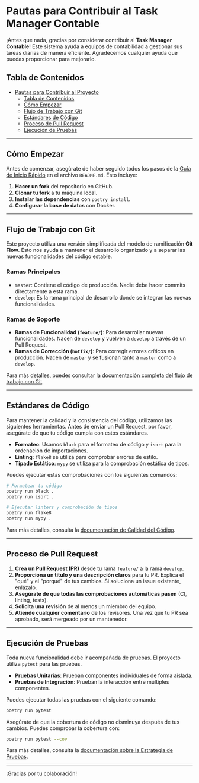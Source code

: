 # Pautas para Contribuir al Task Manager Contable

¡Antes que nada, gracias por considerar contribuir al **Task Manager Contable**! Este sistema ayuda a equipos de contabilidad a gestionar sus tareas diarias de manera eficiente. Agradecemos cualquier ayuda que puedas proporcionar para mejorarlo.

## Tabla de Contenidos

- [Pautas para Contribuir al Proyecto](#pautas-para-contribuir-al-proyecto)
  - [Tabla de Contenidos](#tabla-de-contenidos)
  - [Cómo Empezar](#cómo-empezar)
  - [Flujo de Trabajo con Git](#flujo-de-trabajo-con-git)
  - [Estándares de Código](#estándares-de-código)
  - [Proceso de Pull Request](#proceso-de-pull-request)
  - [Ejecución de Pruebas](#ejecución-de-pruebas)

---

## Cómo Empezar

Antes de comenzar, asegúrate de haber seguido todos los pasos de la [Guía de Inicio Rápido](README.md#guía-de-inicio-rápido) en el archivo `README.md`. Esto incluye:

1.  **Hacer un fork** del repositorio en GitHub.
2.  **Clonar tu fork** a tu máquina local.
3.  **Instalar las dependencias** con `poetry install`.
4.  **Configurar la base de datos** con Docker.

---

## Flujo de Trabajo con Git

Este proyecto utiliza una versión simplificada del modelo de ramificación **Git Flow**. Esto nos ayuda a mantener el desarrollo organizado y a separar las nuevas funcionalidades del código estable.

### Ramas Principales

-   `master`: Contiene el código de producción. Nadie debe hacer commits directamente a esta rama.
-   `develop`: Es la rama principal de desarrollo donde se integran las nuevas funcionalidades.

### Ramas de Soporte

-   **Ramas de Funcionalidad (`feature/`)**: Para desarrollar nuevas funcionalidades. Nacen de `develop` y vuelven a `develop` a través de un Pull Request.
-   **Ramas de Corrección (`hotfix/`)**: Para corregir errores críticos en producción. Nacen de `master` y se fusionan tanto a `master` como a `develop`.

Para más detalles, puedes consultar la [documentación completa del flujo de trabajo con Git](./docs/git/workflow.md).

---

## Estándares de Código

Para mantener la calidad y la consistencia del código, utilizamos las siguientes herramientas. Antes de enviar un Pull Request, por favor, asegúrate de que tu código cumpla con estos estándares.

-   **Formateo**: Usamos `black` para el formateo de código y `isort` para la ordenación de importaciones.
-   **Linting**: `flake8` se utiliza para comprobar errores de estilo.
-   **Tipado Estático**: `mypy` se utiliza para la comprobación estática de tipos.

Puedes ejecutar estas comprobaciones con los siguientes comandos:

```bash
# Formatear tu código
poetry run black .
poetry run isort .

# Ejecutar linters y comprobación de tipos
poetry run flake8
poetry run mypy .
```

Para más detalles, consulta la [documentación de Calidad del Código](./docs/quality/linting.md).

---

## Proceso de Pull Request

1.  **Crea un Pull Request (PR)** desde tu rama `feature/` a la rama `develop`.
2.  **Proporciona un título y una descripción claros** para tu PR. Explica el "qué" y el "porqué" de tus cambios. Si soluciona un issue existente, enlázalo.
3.  **Asegúrate de que todas las comprobaciones automáticas pasen** (CI, linting, tests).
4.  **Solicita una revisión** de al menos un miembro del equipo.
5.  **Atiende cualquier comentario** de los revisores. Una vez que tu PR sea aprobado, será mergeado por un mantenedor.

---

## Ejecución de Pruebas

Toda nueva funcionalidad debe ir acompañada de pruebas. El proyecto utiliza `pytest` para las pruebas.

-   **Pruebas Unitarias**: Prueban componentes individuales de forma aislada.
-   **Pruebas de Integración**: Prueban la interacción entre múltiples componentes.

Puedes ejecutar todas las pruebas con el siguiente comando:

```bash
poetry run pytest
```

Asegúrate de que la cobertura de código no disminuya después de tus cambios. Puedes comprobar la cobertura con:

```bash
poetry run pytest --cov
```

Para más detalles, consulta la [documentación sobre la Estrategia de Pruebas](./docs/quality/testing.md).

---

¡Gracias por tu colaboración! 